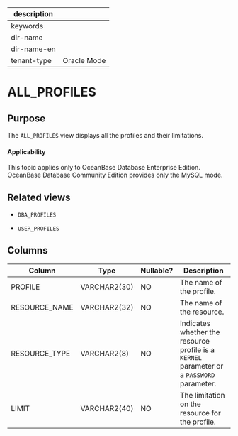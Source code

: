 |description||
|---|---|
|keywords||
|dir-name||
|dir-name-en||
|tenant-type|Oracle Mode|

ALL_PROFILES
=================================

Purpose
-----------

The `ALL_PROFILES` view displays all the profiles and their limitations.

  <main id="notice" >
    <h4>Applicability</h4>
    <p>This topic applies only to OceanBase Database Enterprise Edition. OceanBase Database Community Edition provides only the MySQL mode. </p>
  </main>

Related views
-------------

* `DBA_PROFILES`



* `USER_PROFILES`






Columns
-------------



| **Column** | **Type** | **Nullable?** | **Description** |
|---------------|--------------|----------------|-----------------------------------|
| PROFILE | VARCHAR2(30) | NO | The name of the profile. |
| RESOURCE_NAME | VARCHAR2(32) | NO | The name of the resource. |
| RESOURCE_TYPE | VARCHAR2(8) | NO | Indicates whether the resource profile is a `KERNEL` parameter or a `PASSWORD` parameter. |
| LIMIT | VARCHAR2(40) | NO | The limitation on the resource for the profile. |



